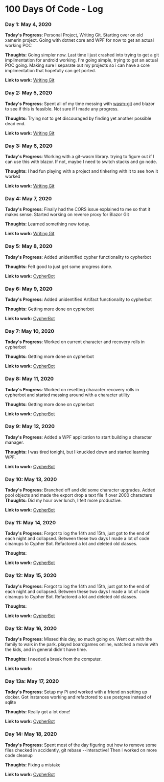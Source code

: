 # 100 Days Of Code - Log

### Day 1: May 4, 2020

**Today's Progress**: Personal Project, Writing Git.  Starting over on old xamerin project.  Going with dotnet core and WPF for now to get an actual working POC

**Thoughts:** Going simpler now.  Last time I just crashed into trying to get a git implimentation for android working.  I'm going simple, trying to get an actual POC going.  Making sure I separate out my projects so i can have a core implimentation that hopefully can get ported.

**Link to work:** [Writing Git](https://github.com/herrozerro/WritingGit)

### Day 2: May 5, 2020

**Today's Progress**: Spent all of my time messing with [wasm-git](https://github.com/petersalomonsen/wasm-git) and blazor to see if this is feasible.  Not sure if I made any progress.

**Thoughts:** Trying not to get discouraged by finding yet another possible dead end.

**Link to work:** [Writing Git](https://github.com/herrozerro/WritingGit)

### Day 3: May 6, 2020

**Today's Progress**: Working with a git-wasm library.  trying to figure out if I can use this with blazor.  If not, maybe I need to switch stacks and go node.

**Thoughts:** I had fun playing with a project and tinkering with it to see how it worked

**Link to work:** [Writing Git](https://github.com/herrozerro/WritingGit)

### Day 4: May 7, 2020

**Today's Progress**: Finally had the CORS issue explained to me so that it makes sense.  Started working on reverse proxy for Blazor Git

**Thoughts:** Learned something new today.

**Link to work:** [Writing Git](https://github.com/herrozerro/WritingGit)

### Day 5: May 8, 2020

**Today's Progress**: Added unidentified cypher functionality to cypherbot

**Thoughts:** Felt good to just get some progress done.

**Link to work:** [CypherBot](https://github.com/herrozerro/Cypher-Bot)

### Day 6: May 9, 2020

**Today's Progress**: Added unidentified Artifact functionality to cypherbot

**Thoughts:** Getting more done on cypherbot

**Link to work:** [CypherBot](https://github.com/herrozerro/Cypher-Bot)

### Day 7: May 10, 2020

**Today's Progress**: Worked on current character and recovery rolls in cypherbot

**Thoughts:** Getting more done on cypherbot

**Link to work:** [CypherBot](https://github.com/herrozerro/Cypher-Bot)

### Day 8: May 11, 2020

**Today's Progress**: Worked on resetting character recovery rolls in cypherbot and started messing around with a character utility

**Thoughts:** Getting more done on cypherbot

**Link to work:** [CypherBot](https://github.com/herrozerro/Cypher-Bot)

### Day 9: May 12, 2020

**Today's Progress**: Added a WPF application to start building a character manager.

**Thoughts:** I was tired tonight, but I knuckled down and started learning WPF.

**Link to work:** [CypherBot](https://github.com/herrozerro/Cypher-Bot)

### Day 10: May 13, 2020

**Today's Progress**: Branched off and did some character upgrades.  Added pool objects and made the export drop a text file if over 2000 characters
**Thoughts:** Did my hour over lunch, I felt more productive.

**Link to work:** [CypherBot](https://github.com/herrozerro/Cypher-Bot)

### Day 11: May 14, 2020

**Today's Progress**: Forgot to log the 14th and 15th, just got to the end of each night and collapsed.  Between these two days I made a lot of code cleanups to Cypher Bot.  Refactored a lot and deleted old classes.

**Thoughts:** 

**Link to work:** [CypherBot](https://github.com/herrozerro/Cypher-Bot)

### Day 12: May 15, 2020

**Today's Progress**: Forgot to log the 14th and 15th, just got to the end of each night and collapsed.  Between these two days I made a lot of code cleanups to Cypher Bot.  Refactored a lot and deleted old classes.

**Thoughts:** 

**Link to work:** [CypherBot](https://github.com/herrozerro/Cypher-Bot)

### Day 13: May 16, 2020

**Today's Progress**: Missed this day, so much going on.  Went out with the family to walk in the park.  played boardgames online, watched a movie with the kids, and in general didn't have time.

**Thoughts:** I needed a break from the computer.

**Link to work:** 

### Day 13a: May 17, 2020

**Today's Progress**: Setup my Pi and worked with a friend on setting up docker.  Got instances working and refactored to use postgres instead of sqlite

**Thoughts:** Really got a lot done!

**Link to work:** [CypherBot](https://github.com/herrozerro/Cypher-Bot)

### Day 14: May 18, 2020

**Today's Progress**: Spent most of the day figuring out how to remove some files checked in accidently, git rebase --interactive! Then I worked on more code cleanup

**Thoughts:** Fixing a mistake

**Link to work:** [CypherBot](https://github.com/herrozerro/Cypher-Bot)
